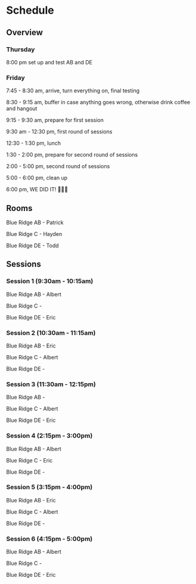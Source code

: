 # Schedule

## Overview

### Thursday

8:00 pm set up and test AB and DE

### Friday

7:45 - 8:30 am, arrive, turn everything on, final testing

8:30 - 9:15 am, buffer in case anything goes wrong, otherwise drink coffee and hangout

9:15 - 9:30 am, prepare for first session

9:30 am - 12:30 pm, first round of sessions

12:30 - 1:30 pm, lunch

1:30 - 2:00 pm, prepare for second round of sessions

2:00 - 5:00 pm, second round of sessions

5:00 - 6:00 pm, clean up

6:00 pm, WE DID IT! 🎉🎉🎉

## Rooms

Blue Ridge AB - Patrick

Blue Ridge C - Hayden

Blue Ridge DE - Todd

## Sessions

### Session 1 (9:30am - 10:15am)

Blue Ridge AB - Albert

Blue Ridge C - 

Blue Ridge DE - Eric

### Session 2 (10:30am - 11:15am)

Blue Ridge AB - Eric

Blue Ridge C - Albert

Blue Ridge DE - 

### Session 3 (11:30am - 12:15pm)

Blue Ridge AB - 

Blue Ridge C - Albert

Blue Ridge DE - Eric

### Session 4 (2:15pm - 3:00pm)

Blue Ridge AB - Albert

Blue Ridge C - Eric

Blue Ridge DE - 

### Session 5 (3:15pm - 4:00pm)

Blue Ridge AB - Eric

Blue Ridge C - Albert

Blue Ridge DE - 

### Session 6 (4:15pm - 5:00pm)

Blue Ridge AB - Albert

Blue Ridge C - 

Blue Ridge DE - Eric
